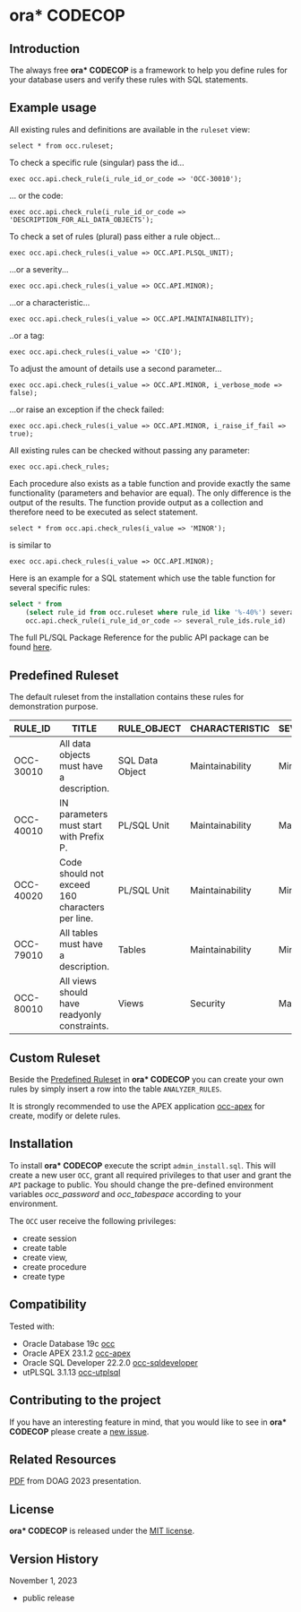 # ora* CODECOP

## Introduction

The always free __ora* CODECOP__ is a framework to help you define rules for your database users and verify these rules with SQL statements.

## Example usage

All existing rules and definitions are available in the `ruleset` view:

`select * from occ.ruleset;`

To check a specific rule (singular) pass the id...

`exec occ.api.check_rule(i_rule_id_or_code => 'OCC-30010');`

... or the code:

`exec occ.api.check_rule(i_rule_id_or_code => 'DESCRIPTION_FOR_ALL_DATA_OBJECTS');`

To check a set of rules (plural) pass either a rule object...

`exec occ.api.check_rules(i_value => OCC.API.PLSQL_UNIT);`

...or a severity...

`exec occ.api.check_rules(i_value => OCC.API.MINOR);`

...or a characteristic...

`exec occ.api.check_rules(i_value => OCC.API.MAINTAINABILITY);`

..or a tag:

`exec occ.api.check_rules(i_value => 'CIO');`

To adjust the amount of details use a second parameter...

`exec occ.api.check_rules(i_value => OCC.API.MINOR, i_verbose_mode => false);`

...or raise an exception if the check failed:

`exec occ.api.check_rules(i_value => OCC.API.MINOR, i_raise_if_fail => true);`

All existing rules can be checked without passing any  parameter:

`exec occ.api.check_rules;`

Each procedure also exists as a table function and provide exactly the same functionality (parameters and behavior are equal). The only difference is the output of the results. The function provide output as a collection and therefore need to be executed as select statement.

`select * from occ.api.check_rules(i_value => 'MINOR');`

is similar to

`exec occ.api.check_rules(i_value => OCC.API.MINOR);`

Here is an example for a SQL statement which use the table function for several specific rules:

``````sql
select * from 
	(select rule_id from occ.ruleset where rule_id like '%-40%') several_rule_ids,
    occ.api.check_rule(i_rule_id_or_code => several_rule_ids.rule_id)
``````

The full PL/SQL Package Reference for the public API package can be found [here](doc/api.adoc).

## Predefined Ruleset

The default ruleset from the installation contains these rules for demonstration purpose.

| RULE_ID   | TITLE                                           | RULE_OBJECT     | CHARACTERISTIC  | SEVERITY | TAGS     |
| --------- | ----------------------------------------------- | --------------- | --------------- | -------- | -------- |
| OCC-30010 | All data objects must have a description.       | SQL Data Object | Maintainability | Minor    | cio      |
| OCC-40010 | IN parameters must start with Prefix P.         | PL/SQL Unit     | Maintainability | Major    |          |
| OCC-40020 | Code should not exceed 160 characters per line. | PL/SQL Unit     | Maintainability | Minor    |          |
| OCC-79010 | All tables must have a description.             | Tables          | Maintainability | Minor    |          |
| OCC-80010 | All views should have readyonly constraints.    | Views           | Security        | Major    | cio,demo |

## Custom Ruleset

Beside the [Predefined Ruleset](#predefined-ruleset) in __ora* CODECOP__ you can create your own rules by simply insert a row into the table `ANALYZER_RULES`.

It is strongly recommended to use the APEX application [occ-apex](https://github.com/yerba1704/occ-apex) for create, modify or delete rules.

## Installation

To install __ora* CODECOP__ execute the script `admin_install.sql`. This will create a new user `OCC`, grant all required privileges to that user and grant the `API` package to public. You should change the pre-defined environment variables _occ_password_ and _occ_tabespace_ according to your environment.

The `OCC` user receive the following privileges:

- create session
- create table
- create view,
- create procedure
- create type

## Compatibility

Tested with:

- Oracle Database 19c [occ](https://github.com/yerba1704/occ)
- Oracle APEX 23.1.2 [occ-apex](https://github.com/yerba1704/occ-apex)
- Oracle SQL Developer 22.2.0 [occ-sqldeveloper](https://github.com/yerba1704/occ-sqldeveloper)
- utPLSQL 3.1.13 [occ-utplsql](https://github.com/yerba1704/occ-utplsql)

## Contributing to the project

If you have an interesting feature in mind, that you would like to see in __ora* CODECOP__ please create a [new issue](https://github.com/yerba1704/occ/issues).

## Related Resources

[PDF](https://anwenderkonferenz.doag.org/de/home/) from DOAG 2023 presentation.

## License

__ora* CODECOP__ is released under the [MIT license](LICENSE).

## Version History

November 1, 2023

- public release
